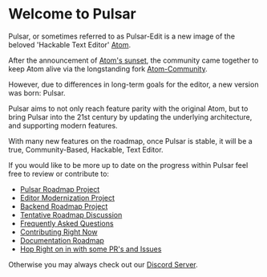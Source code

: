 # Welcome to Pulsar

Pulsar, or sometimes referred to as Pulsar-Edit is a new image of the beloved 'Hackable Text Editor' [Atom](https://github.com/atom/atom).

After the announcement of [Atom's sunset](https://github.blog/2022-06-08-sunsetting-atom/), the community came together to keep Atom alive via the longstanding fork [Atom-Community](https://github.com/atom-community/atom).

However, due to differences in long-term goals for the editor, a new version was born: Pulsar.

Pulsar aims to not only reach feature parity with the original Atom, but to bring Pulsar into the 21st century by updating the underlying architecture, and supporting modern features.

With many new features on the roadmap, once Pulsar is stable, it will be a true, Community-Based, Hackable, Text Editor.

If you would like to be more up to date on the progress within Pulsar feel free to review or contribute to:

* [Pulsar Roadmap Project](https://github.com/orgs/pulsar-edit/projects/3)
* [Editor Modernization Project](https://github.com/orgs/pulsar-edit/projects/1)
* [Backend Roadmap Project](https://github.com/orgs/pulsar-edit/projects/2)
* [Tentative Roadmap Discussion](https://github.com/orgs/pulsar-edit/discussions/2)
* [Frequently Asked Questions](https://github.com/pulsar-edit/.github/blob/main/FAQ.md)
* [Contributing Right Now](https://github.com/pulsar-edit/.github/blob/main/project-birth/CONTRIBUTING-DURING-START.md)
* [Documentation Roadmap](https://github.com/pulsar-edit/pulsar-edit.github.io/issues/14)
* [Hop Right on in with some PR's and Issues](https://github.com/pulls?q=is%3Aopen+user%3Apulsar-edit+archived%3Afalse+sort%3Acomments-asc)

Otherwise you may always check out our [Discord Server](https://discord.gg/gp9UStzsHk).

